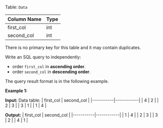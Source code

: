 ﻿
Table:  `Data`

| Column Name | Type |
|-------------|------|
| first_col   | int  |
| second_col  | int  |

There is no primary key for this table and it may contain duplicates.

Write an SQL query to independently:

-   order  `first_col`  in  **ascending order**.
-   order  `second_col`  in  **descending order**.

The query result format is in the following example.

**Example 1:**

**Input:** 
Data table:
| first_col | second_col |
|-----------|------------|
| 4         | 2          |
| 2         | 3          |
| 3         | 1          |
| 1         | 4          |

**Output:** 
| first_col | second_col |
|-----------|------------|
| 1         | 4          |
| 2         | 3          |
| 3         | 2          |
| 4         | 1          |

